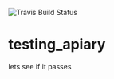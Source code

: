 ![Travis Build Status](https://api.travis-ci.org/NorbertNader/testing_apiary.svg?branch=master)
# testing_apiary

lets see if it passes
